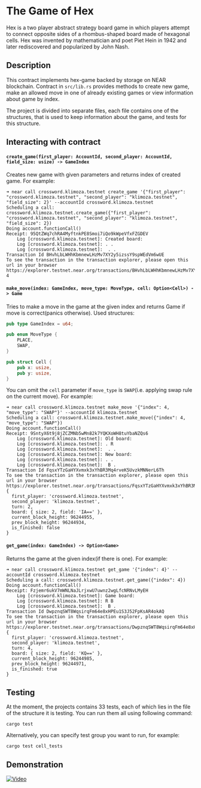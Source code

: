 The Game of Hex
===============
Hex is a two player abstract strategy board game in which players attempt to connect opposite sides of a rhombus-shaped board made of hexagonal cells. Hex was invented by mathematician and poet Piet Hein in 1942 and later rediscovered and popularized by John Nash. 

## Description
This contract implements hex-game backed by storage on NEAR blockchain.
Contract in `src/lib.rs` provides methods to create new game, make an allowed move in one of already existing games or view information about game by index.

The project is divided into separate files, each file contains one of the structures, that is used to keep information about the game, and tests for this structure.

## Interacting with contract

#### `create_game(first_player: AccountId, second_player: AccountId, field_size: usize) -> GameIndex`

Creates new game with given parameters and returns index of created game. For example:
```console
➜ near call crossword.klimoza.testnet create_game '{"first_player": "crossword.klimoza.testnet", "second_player": "klimoza.testnet", "field_size": 2}' --accountId crossword.klimoza.testnet
Scheduling a call: crossword.klimoza.testnet.create_game({"first_player": "crossword.klimoza.testnet", "second_player": "klimoza.testnet", "field_size": 2})
Doing account.functionCall()
Receipt: 95QtZWq7chRA4MyftnkPE8Smoi7iQo9kWpeVfxFZGDEV
	Log [crossword.klimoza.testnet]: Created board:
	Log [crossword.klimoza.testnet]: . .
	Log [crossword.klimoza.testnet]:  . .
Transaction Id BHvhLbLWHhKbmnewLHzMv7XY2y5izssY9spWEdVm6wUE
To see the transaction in the transaction explorer, please open this url in your browser
https://explorer.testnet.near.org/transactions/BHvhLbLWHhKbmnewLHzMv7XY2y5izssY9spWEdVm6wUE
4
```

#### `make_move(index: GameIndex, move_type: MoveType, cell: Option<Cell>) -> Game`
Tries to make a move in the game at the given index and returns Game if move is correct(panics otherwise). Used structures:
```rust
pub type GameIndex = u64;

pub enum MoveType {
    PLACE,
    SWAP,
}

pub struct Cell {
    pub x: usize,
    pub y: usize,
}
```
You can omit the `cell` parameter if `move_type` is `SWAP`(i.e. applying swap rule on the current move). For example:
```console
➜ near call crossword.klimoza.testnet make_move '{"index": 4, "move_type": "SWAP"}' --accountId klimoza.testnet
Scheduling a call: crossword.klimoza.testnet.make_move({"index": 4, "move_type": "SWAP"})
Doing account.functionCall()
Receipt: 9SntyX6t9j8jZCZMNb5wMn82k7YQKXoWH8tuYbaNZQs6
	Log [crossword.klimoza.testnet]: Old board:
	Log [crossword.klimoza.testnet]: . R
	Log [crossword.klimoza.testnet]:  . .
	Log [crossword.klimoza.testnet]: New board:
	Log [crossword.klimoza.testnet]: . .
	Log [crossword.klimoza.testnet]:  B .
Transaction Id FqsxYTzGaHYXvmxk3xYhBR3Mq4rveK5UvzkMNNerL6Th
To see the transaction in the transaction explorer, please open this url in your browser
https://explorer.testnet.near.org/transactions/FqsxYTzGaHYXvmxk3xYhBR3Mq4rveK5UvzkMNNerL6Th
{
  first_player: 'crossword.klimoza.testnet',
  second_player: 'klimoza.testnet',
  turn: 2,
  board: { size: 2, field: 'IA==' },
  current_block_height: 96244955,
  prev_block_height: 96244934,
  is_finished: false
}
```

#### `get_game(index: GameIndex) -> Option<Game>`
Returns the game at the given index(if there is one). For example:
```console
➜ near call crossword.klimoza.testnet get_game '{"index": 4}' --accountId crossword.klimoza.testnet
Scheduling a call: crossword.klimoza.testnet.get_game({"index": 4})
Doing account.functionCall()
Receipt: Fzjemr6ukV7mWNLNaJLrjxwU7uwnz2wgLfcNRNvLMyEH
	Log [crossword.klimoza.testnet]: Game board:
	Log [crossword.klimoza.testnet]: R B
	Log [crossword.klimoza.testnet]:  B .
Transaction Id DwpznqSWT8WqsirqFm64e8xHPEu1S3J52FpKsAR4okAQ
To see the transaction in the transaction explorer, please open this url in your browser
https://explorer.testnet.near.org/transactions/DwpznqSWT8WqsirqFm64e8xHPEu1S3J52FpKsAR4okAQ
{
  first_player: 'crossword.klimoza.testnet',
  second_player: 'klimoza.testnet',
  turn: 4,
  board: { size: 2, field: 'KQ==' },
  current_block_height: 96244985,
  prev_block_height: 96244971,
  is_finished: true
}
```

## Testing
At the moment, the projects contains 33 tests, each of which lies in the file of the structure it is testing. You can run them all using following command:
```console
cargo test
```
Alternatively, you can specify test group you want to run, for example:
```console
cargo test cell_tests
```

## Demonstration

[![Video](https://img.youtube.com/vi/mwgUEafpeow/0.jpg)](https://youtu.be/mwgUEafpeow)
